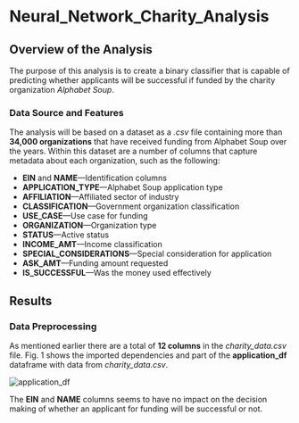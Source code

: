 # Neural_Network_Charity_Analysis

## Overview of the Analysis

The purpose of this analysis is to create a binary classifier that is capable of predicting whether applicants will be successful if funded by the charity organization *Alphabet Soup*. 

  ### Data Source and Features
  
The analysis will be based on a dataset as a *.csv* file containing more than **34,000 organizations** that have received funding from Alphabet Soup over the years. Within this dataset are a number of columns that capture metadata about each organization, such as the following:

  - **EIN** and **NAME**—Identification columns
  - **APPLICATION_TYPE**—Alphabet Soup application type
  - **AFFILIATION**—Affiliated sector of industry
  - **CLASSIFICATION**—Government organization classification
  - **USE_CASE**—Use case for funding
  - **ORGANIZATION**—Organization type
  - **STATUS**—Active status
  - **INCOME_AMT**—Income classification
  - **SPECIAL_CONSIDERATIONS**—Special consideration for application
  - **ASK_AMT**—Funding amount requested
  - **IS_SUCCESSFUL**—Was the money used effectively
 
 ## Results
 
  ### Data Preprocessing
  
  As mentioned earlier there are a total of **12 columns** in the *charity_data.csv* file. Fig. 1 shows the imported dependencies and part of the **application_df** dataframe with data from *charity_data.csv*. 
  
  
  ![application_df](Resources/dependencies_application_df.jpg)
  
  The **EIN** and **NAME** columns seems to have no impact on the decision making of whether an applicant for funding will be successful or not. 
